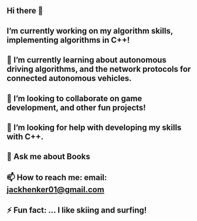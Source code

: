 ## Hi there 👋



## I’m currently working on  my algorithm skills, implementing algorithms in C++!
## 🌱 I’m currently learning  about autonomous driving algorithms, and the network protocols for connected autonomous vehicles.
## 👯 I’m looking to collaborate on game development, and other fun projects!
## 🤔 I’m looking for help with developing my skills with C++.
## 💬 Ask me about Books
## 📫 How to reach me: email: jackhenker01@gmail.com
## ⚡ Fun fact: ... I like skiing and surfing!

